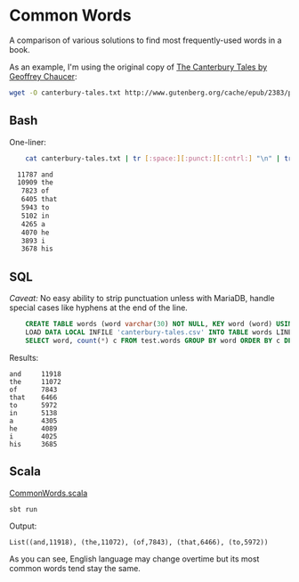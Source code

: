Common Words
============

A comparison of various solutions to find most frequently-used words in a book.

As an example, I'm using the original copy of [The Canterbury Tales by Geoffrey Chaucer](http://www.gutenberg.org/ebooks/2383):

```bash
wget -O canterbury-tales.txt http://www.gutenberg.org/cache/epub/2383/pg2383.txt 
```

Bash
----

One-liner:

```bash
    cat canterbury-tales.txt | tr [:space:][:punct:][:cntrl:] "\n" | tr [:upper:] [:lower:] | grep -v  -e "^$"  | sort | uniq -c | sort -nr | head -10
```


```bash
  11787 and
  10909 the
   7823 of
   6405 that
   5943 to
   5102 in
   4265 a
   4070 he
   3893 i
   3678 his
```

SQL
---

*Caveat:* No easy ability to strip punctuation unless with MariaDB, handle special cases like hyphens at the end of the line.

```sql
    CREATE TABLE words (word varchar(30) NOT NULL, KEY word (word) USING BTREE);
    LOAD DATA LOCAL INFILE 'canterbury-tales.csv' INTO TABLE words LINES TERMINATED BY ' ';
    SELECT word, count(*) c FROM test.words GROUP BY word ORDER BY c DESC LIMIT 10;
```

Results:
```
and     11918
the     11072
of      7843
that    6466
to      5972
in      5138
a       4305
he      4089
i       4025
his     3685
```

Scala
-----

[CommonWords.scala](./src/org/commonwords/CommonWords.scala)

    sbt run

Output:

    List((and,11918), (the,11072), (of,7843), (that,6466), (to,5972))


As you can see, English language may change overtime but its most common words tend stay the same.